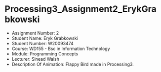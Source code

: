 # Processing3_Assignment2_ErykGrabkowski

 - Assignment Number: 2
 - Student Name: Eryk Grabkowski
 - Student Number: W20093474
 - Course: WD155 - Bsc in Information Technology
 - Module: Programming Concepts
 - Lecturer: Sinead Walsh
 - Description Of Animation: Flappy Bird made in Processing3.
